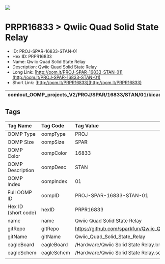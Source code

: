 


  
![][im]
# PRPR16833 > Qwiic Quad Solid State Relay

- ID: PROJ-SPAR-16833-STAN-01
- Hex ID: PRPR16833
- Name: Qwiic Quad Solid State Relay
- Description: Qwiic Quad Solid State Relay
- Long Link: [http://oom.lt/PROJ-SPAR-16833-STAN-01](http://oom.lt/PROJ-SPAR-16833-STAN-01)
- Short Link: [http://oom.lt/PRPR16833](http://oom.lt/PRPR16833)
  

|oomlout_OOMP_projects_V2/PROJ/SPAR/16833/STAN/01/kicadPcb3dFront.png|oomlout_OOMP_projects_V2/PROJ/SPAR/16833/STAN/01/kicadPcb3dBack.png|oomlout_OOMP_projects_V2/PROJ/SPAR/16833/STAN/01/kicadPcb3d.png||
| :---: | :---: | :---: | :---: |

## Tags
  

|Tag Name|Tag Code|Tag Value|
| :--- | :--- | :--- |
|OOMP Type|oompType|PROJ|
|OOMP Size|oompSize|SPAR|
|OOMP Color|oompColor|16833|
|OOMP Description|oompDesc|STAN|
|OOMP Index|oompIndex|01|
|Full OOMP ID|oompID|PROJ-SPAR-16833-STAN-01|
|Hex ID (short code)|hexID|PRPR16833|
|name|name|Qwiic Quad Solid State Relay|
|gitRepo|gitRepo|https://github.com/sparkfun/Qwiic_Quad_Solid_State_Relay|
|gitName|gitName|Qwiic_Quad_Solid_State_Relay|
|eagleBoard|eagleBoard|/Hardware/Qwiic Solid State Relay.brd|
|eagleSchem|eagleSchem|/Hardware/Qwiic Solid State Relay.sch|
||||



[im]: PROJ/SPAR/16833/STAN/01/kicadPcb3d_450.png
